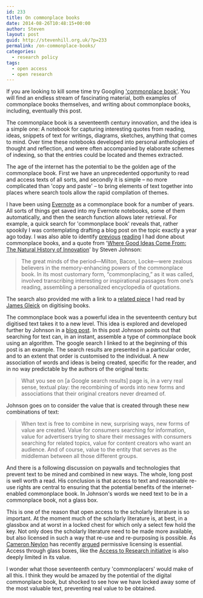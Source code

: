 ```yaml
---
id: 233
title: On commonplace books
date: 2014-08-26T10:48:15+00:00
author: Steven
layout: post
guid: http://stevenhill.org.uk/?p=233
permalink: /on-commonplace-books/
categories:
  - research policy
tags:
  - open access
  - open research
---
```

If you are looking to kill some time try Googling ['commonplace book'](https://www.google.co.uk/search?q=commonplace+book). You will find an endless stream of fascinating material, both examples of commonplace books themselves, and writing about commonplace books, including, eventually this post.

The commonplace book is a seventeenth century innovation, and the idea is a simple one: A notebook for capturing interesting quotes from reading, ideas, snippets of text for writings, diagrams, sketches, anything that comes to mind. Over time these notebooks developed into personal anthologies of thought and reflection, and were often accompanied by elaborate schemes of indexing, so that the entries could be located and themes extracted.

The age of the internet has the potential to be the golden age of the commonplace book. First we have an unprecedented opportunity to read and access texts of all sorts, and secondly it is simple – no more complicated than 'copy and paste' – to bring elements of text together into places where search tools allow the rapid compilation of themes.

I have been using [Evernote](http://www.evernote.com) as a commonplace book for a number of years. All sorts of things get saved into my Evernote notebooks, some of them automatically, and then the search function allows later retrieval. For example, a quick search for 'commonplace book' reveals that, rather spookily I was contemplating drafting a blog post on the topic exactly a year ago today. I was also able to identify [previous](http://www.themillions.com/2012/03/tumblr-as-a-commonplace-book.html) [reading](http://www.brainpickings.org/index.php/2011/12/14/how-to-read-a-book-marginalia/) I had done about commonplace books, and a quote from '[Where Good Ideas Come From: The Natural History of Innovation](http://www.amazon.co.uk/Where-Good-Ideas-Come-Innovation-ebook/dp/B0046ZRZ30/ref=sr_1_1?ie=UTF8&qid=1408637331&sr=8-1&keywords=Where+Good+Ideas+Come+From%3A+The+Natural+History+of+Innovation)' by Steven Johnson:

> The great minds of the period—Milton, Bacon, Locke—were zealous believers in the memory-enhancing powers of the commonplace book. In its most customary form, “commonplacing,” as it was called, involved transcribing interesting or inspirational passages from one’s reading, assembling a personalized encyclopedia of quotations.

The search also provided me with a link to a [related piece](http://www.nytimes.com/2011/07/17/opinion/sunday/17gleick.html?_r=0) I had read by [James Gleick](http://around.com/) on digitising books.

The commonplace book was a powerful idea in the seventeenth century but digitised text takes it to a new level. This idea is explored and developed further by Johnson in a [blog post](http://www.stevenberlinjohnson.com/2010/04/the-glass-box-and-the-commonplace-book.html). In this post Johnson points out that searching for text can, in an instant, assemble a type of commonplace book using an algorithm. The google search I linked to at the beginning of this post is an example. The search results are presented in a particular order, and to an extent that order is customised to the individual. A new association of words and ideas is being created, specific for the reader, and in no way predictable by the authors of the original texts:

> What you see on [a Google search results] page is, in a very real sense, textual play: the recombining of words into new forms and associations that their original creators never dreamed of.

Johnson goes on to consider the value that is created through these new combinations of text:

> When text is free to combine in new, surprising ways, new forms of value are created. Value for consumers searching for information, value for advertisers trying to share their messages with consumers searching for related topics, value for content creators who want an audience. And of course, value to the entity that serves as the middleman between all those different groups.

And there is a following discussion on paywalls and technologies that prevent text to be mined and combined in new ways. The whole, long post is well worth a read. His conclusion is that access to text and reasonable re-use rights are central to ensuring that the potential benefits of the internet-enabled commonplace book. In Johnson's words we need text to be in a commonplace book, not a glass box.

This is one of the reason that open access to the scholarly literature is so important. At the moment much of the scholarly literature is, at best, in a glassbox and at worst in a locked chest for which only a select few hold the key. Not only does the scholarly literature need to be made more available, but also licensed in such a way that re-use and re-purposing is possible. As [Cameron Neylon](http://cameronneylon.net/) has recently [argued](http://blogs.plos.org/opens/2014/08/08/wikimania-need-choose-main-stream-small-pool/) permissive licensing is essential. Access through glass boxes, like the [Access to Research initiative](http://www.accesstoresearch.org.uk/) is also deeply limited in its value.

I wonder what those seventeenth century 'commonplacers' would make of all this. I think they would be amazed by the potential of the digital commonplace book, but shocked to see how we have locked away some of the most valuable text, preventing real value to be obtained.

&nbsp;